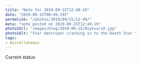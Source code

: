 ```yaml
---
title: "Note for 2019-09-15T12:49:19"
date: "2019-09-15T00:49:19Z"
permalink: "/photos/2019/09/15/12-49/"
meta: "note posted on 2019-09-15T12:49:19"
photo1Url: "images/blog/2019-09-15/OxykvuriO.jpg"
photo1Alt: "Star destroyer crashing in to the Death Star "
tags:
- miscellaneous
---
```

Current status
